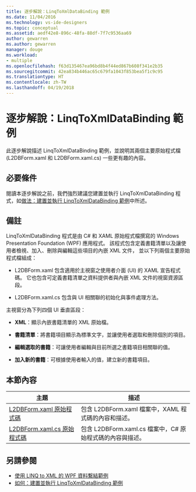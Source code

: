 ```yaml
---
title: 逐步解說：LinqToXmlDataBinding 範例
ms.date: 11/04/2016
ms.technology: vs-ide-designers
ms.topic: conceptual
ms.assetid: aedf42e8-896c-48fa-88df-7f7c9536aa69
author: gewarren
ms.author: gewarren
manager: douge
ms.workload:
- multiple
ms.openlocfilehash: f63d135467ea96bd8b4f44ed867b608f341e2b35
ms.sourcegitcommit: 42ea834b446ac65c679fa1043f853bea5f1c9c95
ms.translationtype: HT
ms.contentlocale: zh-TW
ms.lasthandoff: 04/19/2018
---
```

# <a name="walkthrough-linqtoxmldatabinding-example"></a>逐步解說：LinqToXmlDataBinding 範例
此逐步解說描述 LinqToXmlDataBinding 範例，並說明其兩個主要原始程式檔 (L2DBForm.xaml 和 L2DBForm.xaml.cs) 一些更有趣的內容。

## <a name="prerequisites"></a>必要條件
 閱讀本逐步解說之前，我們強烈建議您建置並執行 LinqToXmlDataBinding 程式，如[做法：建置並執行 LinqToXmlDataBinding 範例](../designers/how-to-build-and-run-the-linqtoxmldatabinding-example.md)中所述。

## <a name="remarks"></a>備註
 LinqToXmlDataBinding 程式是由 C# 和 XAML 原始程式檔撰寫的 Windows Presentation Foundation (WPF) 應用程式。 該程式包含定義書籍清單以及讓使用者檢視、加入、刪除與編輯這些項目的內嵌 XML 文件， 並以下列兩個主要原始程式檔組成：

-   L2DBForm.xaml 包含適用於主視窗之使用者介面 (UI) 的 XAML 宣告程式碼。 它也包含可定義書籍清單之資料提供者與內嵌 XML 文件的視窗資源區段。

-   L2DBForm.xaml.cs 包含與 UI 相關聯的初始化與事件處理方法。

 主視窗分為下列四個 UI 垂直區段：

-   **XML**：顯示內嵌書籍清單的 XML 原始檔。

-   **書籍清單**：將書籍項目顯示為標準文字，並讓使用者選取和刪除個別的項目。

-   **編輯選取的書籍**：可讓使用者編輯與目前所選之書籍項目相關聯的值。

-   **加入新的書籍**：可根據使用者輸入的值，建立新的書籍項目。

## <a name="in-this-section"></a>本節內容

|主題|描述|
|-----------|-----------------|
|[L2DBForm.xaml 原始程式碼](../designers/l2dbform-xaml-source-code.md)|包含 L2DBForm.xaml 檔案中，XAML 程式碼的內容和描述。|
|[L2DBForm.xaml.cs 原始程式碼](../designers/l2dbform-xaml-cs-source-code.md)|包含 L2DBForm.xaml.cs 檔案中，C# 原始程式碼的內容與描述。|

## <a name="see-also"></a>另請參閱

- [使用 LINQ to XML 的 WPF 資料繫結範例](../designers/wpf-data-binding-using-linq-to-xml-example.md)
- [如何：建置並執行 LinqToXmlDataBinding 範例](../designers/how-to-build-and-run-the-linqtoxmldatabinding-example.md)